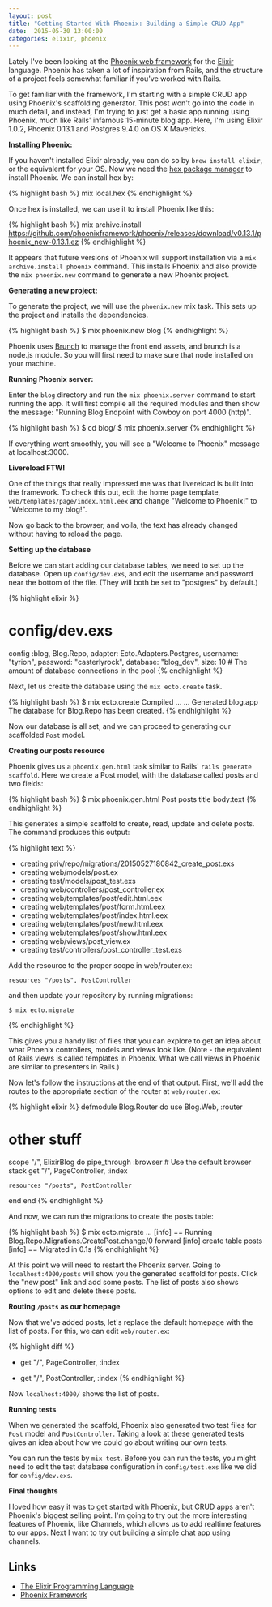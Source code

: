 ```yaml
---
layout: post
title: "Getting Started With Phoenix: Building a Simple CRUD App"
date:  2015-05-30 13:00:00
categories: elixir, phoenix
---
```


Lately I've been looking at the
[Phoenix web framework](http://phoenixframework.org)
for the [Elixir](http://elixir-lang.org) language.
Phoenix has taken
a lot of inspiration from Rails,
and the structure of a project
feels somewhat familiar
if you've worked with Rails.

To get familiar with the framework,
I'm starting with
a simple CRUD app
using Phoenix's scaffolding generator.
This post won't go into the code
in much detail,
and instead,
I'm trying to just get a basic app
running using Phoenix,
much like Rails' infamous
15-minute blog app.
Here, I'm using
Elixir 1.0.2,
Phoenix 0.13.1
and
Postgres 9.4.0
on OS X Mavericks.

**Installing Phoenix:**

If you haven't installed Elixir already,
you can do so by `brew install elixir`,
or the equivalent for your OS.
Now we need the
[hex package manager](https://hex.pm/)
to install Phoenix.
We can install hex by:

{% highlight bash %}
mix local.hex
{% endhighlight %}

Once hex is installed,
we can use it to install Phoenix
like this:

{% highlight bash %}
mix archive.install https://github.com/phoenixframework/phoenix/releases/download/v0.13.1/phoenix_new-0.13.1.ez
{% endhighlight %}

It appears that future versions of Phoenix
will support installation via a
`mix archive.install phoenix` command.
This installs Phoenix
and also provide the `mix phoenix.new` command
to generate a new Phoenix project.

**Generating a new project:**

To generate the project,
we will use the `phoenix.new` mix task.
This sets up the project
and installs the dependencies.

{% highlight bash %}
$ mix phoenix.new blog
{% endhighlight %}

Phoenix uses [Brunch](http://brunch.io/)
to manage the front end assets,
and brunch is a node.js module.
So you will first need to make sure
that node installed on your machine.

**Running Phoenix server:**

Enter the `blog` directory
and run the `mix phoenix.server` command
to start running the app.
It will first compile
all the required modules
and then show the message:
"Running Blog.Endpoint with Cowboy on port 4000 (http)".

{% highlight bash %}
$ cd blog/
$ mix phoenix.server
{% endhighlight %}

If everything went smoothly,
you will see a "Welcome to Phoenix"
message at localhost:3000.

**Livereload FTW!**

One of the things that really impressed me
was that livereload is built into the framework.
To check this out,
edit the home page template,
`web/templates/page/index.html.eex`
and change "Welcome to Phoenix!" to
"Welcome to my blog!".

Now go back to the browser,
and voila, the text has already changed
without having to reload the page.

**Setting up the database**

Before we can start
adding our database tables,
we need to set up the database.
Open up `config/dev.exs`,
and edit the username and password
near the bottom of the file.
(They will both be set
to "postgres" by default.)

{% highlight elixir %}
# config/dev.exs
config :blog, Blog.Repo,
  adapter: Ecto.Adapters.Postgres,
  username: "tyrion",
  password: "casterlyrock",
  database: "blog_dev",
  size: 10 # The amount of database connections in the pool
{% endhighlight %}

Next, let us create the database
using the `mix ecto.create` task.

{% highlight bash %}
$ mix ecto.create
Compiled ...
...
Generated blog.app
The database for Blog.Repo has been created.
{% endhighlight %}

Now our database is all set,
and we can proceed to
generating our scaffolded `Post` model.

**Creating our posts resource**

Phoenix gives us a `phoenix.gen.html` task
similar to Rails' `rails generate scaffold`.
Here we create a Post model,
with the database called posts
and two fields:

{% highlight bash %}
$ mix phoenix.gen.html Post posts title body:text
{% endhighlight %}

This generates a simple scaffold
to create, read, update and delete posts.
The command produces this output:

{% highlight text %}
* creating priv/repo/migrations/20150527180842_create_post.exs
* creating web/models/post.ex
* creating test/models/post_test.exs
* creating web/controllers/post_controller.ex
* creating web/templates/post/edit.html.eex
* creating web/templates/post/form.html.eex
* creating web/templates/post/index.html.eex
* creating web/templates/post/new.html.eex
* creating web/templates/post/show.html.eex
* creating web/views/post_view.ex
* creating test/controllers/post_controller_test.exs

Add the resource to the proper scope in web/router.ex:

    resources "/posts", PostController

and then update your repository by running migrations:

    $ mix ecto.migrate
{% endhighlight %}

This gives you a handy list of files
that you can explore to get an idea about
what Phoenix controllers, models and views look like.
(Note - the equivalent of Rails views
is called templates in Phoenix.
What we call views in Phoenix
are similar to presenters in Rails.)

Now let's follow the instructions
at the end of that output.
First, we'll add the routes
to the appropriate section of the router
at `web/router.ex`:

{% highlight elixir %}
defmodule Blog.Router do
  use Blog.Web, :router

  # other stuff

  scope "/", ElixirBlog do
    pipe_through :browser # Use the default browser stack
    get "/", PageController, :index

    resources "/posts", PostController
  end
end
{% endhighlight %}

And now,
we can run the migrations
to create the posts table:

{% highlight bash %}
$ mix ecto.migrate
...
[info] == Running Blog.Repo.Migrations.CreatePost.change/0 forward
[info] create table posts
[info] == Migrated in 0.1s
{% endhighlight %}

At this point we will need to
restart the Phoenix server.
Going to `localhost:4000/posts`
will show you the generated scaffold for posts.
Click the "new post" link and add some posts.
The list of posts also shows options
to edit and delete these posts.

**Routing `/posts` as our homepage**

Now that we've added posts,
let's replace the default homepage
with the list of posts.
For this, we can edit `web/router.ex`:

{% highlight diff %}
- get "/", PageController, :index
+ get "/", PostController, :index
{% endhighlight %}

Now `localhost:4000/` shows the list of posts.

**Running tests**

When we generated the scaffold,
Phoenix also generated two test files
for `Post` model and `PostController`.
Taking a look at these generated tests
gives an idea about how we could go about
writing our own tests.

You can run the tests by `mix test`.
Before you can run the tests,
you might need to edit
the test database configuration
in `config/test.exs`
like we did for `config/dev.exs`.

**Final thoughts**

I loved how easy it was
to get started with Phoenix,
but CRUD apps aren't
Phoenix's biggest selling point.
I'm going to try out
the more interesting features of Phoenix,
like Channels,
which allows us to add
realtime features to our apps.
Next I want to try out
building a simple chat app using channels.

## Links

* [The Elixir Programming Language](http://elixir-lang.org/)
* [Phoenix Framework](http://phoenixframework.org)

